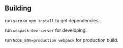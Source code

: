 ## Building

run `yarn` or `npm install` to get dependencies.

run `webpack-dev-server` for developing.

run `NODE_ENV=production webpack` for production build.